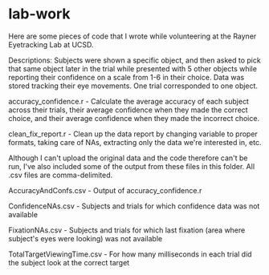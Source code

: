 # lab-work

Here are some pieces of code that I wrote while volunteering at the Rayner Eyetracking Lab at UCSD.

Descriptions:
Subjects were shown a specific object, and then asked to pick that same object later in the trial while presented with 5 
other objects while reporting their confidence on a scale from 1-6 in their choice. Data was stored tracking their eye 
movements. One trial corresponded to one object.

accuracy_confidence.r - Calculate the average accuracy of each subject across their trials, their average confidence
                        when they made the correct choice, and their average confidence when they made the incorrect choice.

clean_fix_report.r - Clean up the data report by changing variable to proper formats, taking care of NAs, extracting 
                     only the data we're interested in, etc.
                     
Although I can't upload the original data and the code therefore can't be run, I've also included some of the output from
these files in this folder. All .csv files are comma-delimited.

AccuracyAndConfs.csv - Output of accuracy_confidence.r

ConfidenceNAs.csv - Subjects and trials for which confidence data was not available

FixationNAs.csv - Subjects and trials for which last fixation (area where subject's eyes were looking) was not available

TotalTargetViewingTime.csv - For how many milliseconds in each trial did the subject look at the correct target
